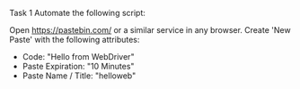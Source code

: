 Task 1
Automate the following script:


Open https://pastebin.com/ or a similar service in any browser.
Create 'New Paste' with the following attributes:

* Code: "Hello from WebDriver"
* Paste Expiration: "10 Minutes"
* Paste Name / Title: "helloweb"